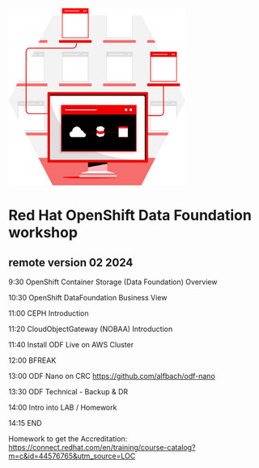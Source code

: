 <img src="https://github.com/RHEPDS/OCPStorage/blob/main/RH_Brand_MCS_APP_SERVICES.svg" width="350" height="350">

# Red Hat OpenShift Data Foundation workshop
## remote version 02 2024

9:30	OpenShift Container Storage (Data Foundation) Overview

10:30	OpenShift DataFoundation Business View

11:00	CEPH Introduction

11:20	CloudObjectGateway (NOBAA) Introduction 

11:40	Install ODF Live on AWS Cluster

12:00	BFREAK

13:00 ODF Nano on CRC https://github.com/alfbach/odf-nano

13:30	ODF Technical - Backup & DR

14:00 Intro into LAB / Homework

14:15	END

Homework to get the Accreditation: https://connect.redhat.com/en/training/course-catalog?m=c&id=44576765&utm_source=LOC
